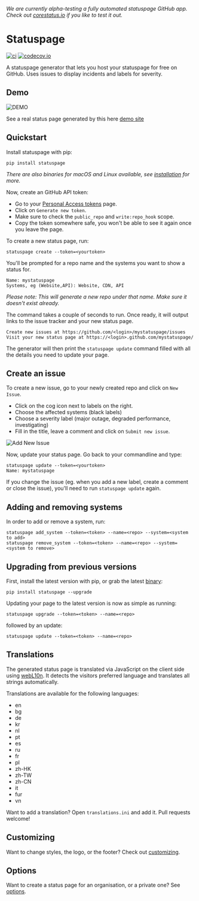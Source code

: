 *We are currently alpha-testing a fully automated statuspage GitHub app. Check out [corestatus.io](https://corestatus.io/) if you like to test it out.*

# Statuspage

[![ci](https://github.com/jayfk/statuspage/actions/workflows/ci.yml/badge.svg)](https://github.com/jayfk/statuspage/actions/workflows/ci.yml)
[![codecov.io](https://codecov.io/github/jayfk/statuspage/coverage.svg?branch=master)](https://codecov.io/github/jayfk/statuspage?branch=master)

A statuspage generator that lets you host your statuspage for free on GitHub. Uses
issues to display incidents and labels for severity.

## Demo

![DEMO](https://github.com/jayfk/statuspage/blob/master/demo.gif)

See a real status page generated by this here [demo site](https://jayfk.github.io/statuspage-demo/)

## Quickstart

Install statuspage with pip:

    pip install statuspage

*There are also binaries for macOS and Linux available, see [installation](docs/installation.md) for more.*

Now, create an GitHub API token:

- Go to your [Personal Access tokens](https://github.com/settings/tokens) page.
- Click on `Generate new token`.
- Make sure to check the `public_repo` and `write:repo_hook` scope.
- Copy the token somewhere safe, you won't be able to see it again once you leave the page.

To create a new status page, run:

    statuspage create --token=<yourtoken>

You'll be prompted for a repo name and the systems you want to show a status for.

    Name: mystatuspage
    Systems, eg (Website,API): Website, CDN, API

*Please note: This will generate a new repo under that name. Make sure it doesn't exist already.*

The command takes a couple of seconds to run. Once ready, it will output links to the issue tracker and your new status page.

    Create new issues at https://github.com/<login>/mystatuspage/issues
    Visit your new status page at https://<login>.github.com/mystatuspage/

The generator will then print the `statuspage update` command filled with all the details you need to update your page.

## Create an issue

To create a new issue, go to your newly created repo and click on `New Issue`.

- Click on the cog icon next to labels on the right.
- Choose the affected systems (black labels)
- Choose a severity label (major outage, degraded performance, investigating)
- Fill in the title, leave a comment and click on `Submit new issue`.

![Add New Issue](docs/new_issue.png)

Now, update your status page. Go back to your commandline and type:

    statuspage update --token=<yourtoken>
    Name: mystatuspage

If you change the issue (eg. when you add a new label, create a comment or close the issue), you'll
need to run `statuspage update` again.

## Adding and removing systems

In order to add or remove a system, run:

    statuspage add_system --token=<token> --name=<repo> --system=<system to add>
    statuspage remove_system --token=<token> --name=<repo> --system=<system to remove>

## Upgrading from previous versions

First, install the latest version with pip, or grab the latest [binary](docs/installation.md):

    pip install statuspage --upgrade

Updating your page to the latest version is now as simple as running:

    statuspage upgrade --token=<token> --name=<repo>

followed by an update:

    statuspage update --token=<token> --name=<repo>

## Translations
The generated status page is translated via JavaScript on the client side using [webL10n](https://github.com/fabi1cazenave/webL10n). It detects the visitors preferred language and translates all strings automatically.

Translations are available for the following languages:

- en
- bg
- de
- kr
- nl
- pt
- es
- ru
- fr
- pl
- zh-HK
- zh-TW
- zh-CN
- it
- fur
- vn

Want to add a translation? Open `translations.ini` and add it. Pull requests welcome!

## Customizing
Want to change styles, the logo, or the footer? Check out [customizing](docs/customizing.md).

## Options

Want to create a status page for an organisation, or a private one? See [options](docs/options.md).
